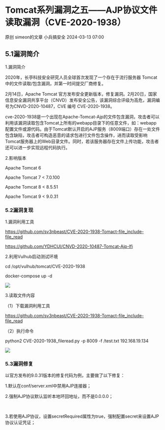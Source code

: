 #  Tomcat系列漏洞之五——AJP协议文件读取漏洞（CVE-2020-1938）   
原创 simeon的文章  小兵搞安全   2024-03-13 07:00  
  
## 5.1漏洞简介     
  
1.漏洞简介  
  
2020年，长亭科技安全研究人员全球首次发现了一个存在于流行服务器 Tomcat 中的文件读取/包含漏洞，并第一时间提交厂商修复。  
  
2月14日，Apache Tomcat 官方发布安全更新版本，修复漏洞。2月20日，国家信息安全漏洞共享平台（CNVD）发布安全公告，该漏洞综合评级为高危，漏洞编号为CNVD-2020-10487，CVE 编号 CVE-2020-1938。  
  
cve-2020-1938是一个出现在Apache-Tomcat-Ajp的文件包含漏洞，攻击者可以利用该漏洞读取包含Tomcat上所有的webapp目录下的任意文件，如：webapp配置文件或源代码。由于Tomcat默认开启的AJP服务（8009端口）存在一处文件包含缺陷，攻击者可构造恶意的请求包进行文件包含操作，进而读取受影响Tomcat服务器上的Web目录文件。同时，若该服务器存在文件上传功能，攻击者还可以进一步实现远程代码执行。  
  
2.影响版本  
  
Apache Tomcat 6  
  
Apache Tomcat 7 < 7.0.100  
  
Apache Tomcat 8 < 8.5.51  
  
Apache Tomcat 9 < 9.0.31      
### 5.2漏洞复现    
  
1.漏洞利用工具  
  
https://github.com/sv3nbeast/CVE-2020-1938-Tomact-file_include-file_read  
  
https://github.com/YDHCUI/CNVD-2020-10487-Tomcat-Ajp-lfi  
  
2.利用Vulhub启动测试环境  
  
cd /opt/vulhub/tomcat/CVE-2020-1938  
  
docker-compose up -d  
  
![](https://mmbiz.qpic.cn/sz_mmbiz_png/icCXA7Jkf1VHz4mLcWWxiaayicagfrmxJG1l2kZLmTPRGh4ygEVDHtZYhbX8YHNatDNWQjlHINongiaibic5TmoONntA/640?wx_fmt=png "")  
  
  
3.读取文件内容  
  
（1）下载漏洞利用工具  
  
https://github.com/sv3nbeast/CVE-2020-1938-Tomact-file_include-file_read  
  
（2）执行命令      
  
python2 CVE-2020-1938_fileread.py -p 8009 -f /test.txt 192.168.19.134  
  
![](https://mmbiz.qpic.cn/sz_mmbiz_png/icCXA7Jkf1VHz4mLcWWxiaayicagfrmxJG1XCiatCNw8lcUWGCUWSrs9IibR34ib2JicsmNiaxSzfBNDquK0NoxSG73PLQ/640?wx_fmt=png "")  
  
### 5.3漏洞修复    
  
以官方发布的9.0.31版本的修复代码为例，主要做了以下修复：  
  
1.默认在conf/server.xml中禁用AJP连接器；  
  
2.强制AJP协议默认监听本地环回地址，而不是0.0.0.0；  
  
             
  
3.若使用AJP协议，设置secretRequired属性为true，强制配置secret来设置AJP协议认证凭证；  
  
                 
  
